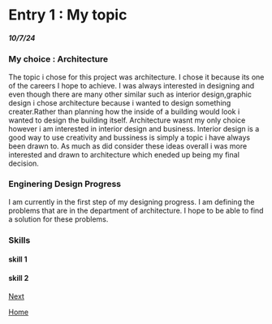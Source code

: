 # Entry 1 : My topic
##### 10/7/24

### My choice : Architecture

The topic i chose for this project was architecture. I chose it because its one of the careers I hope to achieve. I was always interested in designing and even though there are many other similar such as interior design,graphic design i chose architecture because i wanted to design something creater.Rather than planning how the inside of a building would look i wanted to design the building itself. Architecture wasnt my only choice however i am interested in interior design and business. Interior design is a good way to use creativity and bussiness is simply a topic i have always been drawn to. As much as did consider these ideas overall i was more interested and drawn to architecture which eneded up being my final decision.

### Enginering Design Progress

I am currently in the first step of my designing progress. I am defining the problems that are in the department of architecture. I hope to be able to find a solution for these problems.

### Skills

#### skill 1 

#### skill 2 
[Next](entry02.md)

[Home](../README.md)
